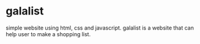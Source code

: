 # galalist
simple website using html, css and javascript.
galalist is a website that can help user to make a shopping list. 
